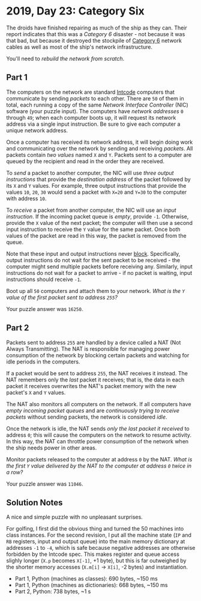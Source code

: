 # 2019, Day 23: Category Six

The droids have finished repairing as much of the ship as they can. Their report indicates that this was a _Category 6_ disaster - not because it was that bad, but because it destroyed the stockpile of [Category 6](https://en.wikipedia.org/wiki/Category_6_cable) network cables as well as most of the ship's network infrastructure.

You'll need to _rebuild the network from scratch_.

## Part 1

The computers on the network are standard [Intcode](../09) computers that communicate by sending _packets_ to each other. There are `50` of them in total, each running a copy of the same _Network Interface Controller_ (NIC) software (your puzzle input). The computers have _network addresses_ `0` through `49`; when each computer boots up, it will request its network address via a single input instruction. Be sure to give each computer a unique network address.

Once a computer has received its network address, it will begin doing work and communicating over the network by sending and receiving _packets_. All packets contain _two values_ named `X` and `Y`. Packets sent to a computer are queued by the recipient and read in the order they are received.

To _send_ a packet to another computer, the NIC will use _three output instructions_ that provide the _destination address_ of the packet followed by its `X` and `Y` values. For example, three output instructions that provide the values `10`, `20`, `30` would send a packet with `X=20` and `Y=30` to the computer with address `10`.

To _receive_ a packet from another computer, the NIC will use an _input instruction_. If the incoming packet queue is _empty_, provide `-1`. Otherwise, provide the `X` value of the next packet; the computer will then use a second input instruction to receive the `Y` value for the same packet. Once both values of the packet are read in this way, the packet is removed from the queue.

Note that these input and output instructions never [block](https://en.wikipedia.org/wiki/Blocking_(computing)). Specifically, output instructions do not wait for the sent packet to be received - the computer might send multiple packets before receiving any. Similarly, input instructions do not wait for a packet to arrive - if no packet is waiting, input instructions should receive `-1`.

Boot up all `50` computers and attach them to your network. _What is the `Y` value of the first packet sent to address `255`?_

Your puzzle answer was `16250`.

## Part 2

Packets sent to address `255` are handled by a device called a NAT (Not Always Transmitting). The NAT is responsible for managing power consumption of the network by blocking certain packets and watching for idle periods in the computers.

If a packet would be sent to address `255`, the NAT receives it instead. The NAT remembers only the _last_ packet it receives; that is, the data in each packet it receives overwrites the NAT's packet memory with the new packet's `X` and `Y` values.

The NAT also monitors all computers on the network. If all computers have _empty incoming packet queues_ and are _continuously trying to receive packets_ without sending packets, the network is considered _idle_.

Once the network is idle, the NAT sends _only the last packet it received_ to address `0`; this will cause the computers on the network to resume activity. In this way, the NAT can throttle power consumption of the network when the ship needs power in other areas.

Monitor packets released to the computer at address `0` by the NAT. _What is the first `Y` value delivered by the NAT to the computer at address `0` twice in a row?_

Your puzzle answer was `11046`.


## Solution Notes

A nice and simple puzzle with no unpleasant surprises.

For golfing, I first did the obvious thing and turned the 50 machines into class instances. For the second revision, I put all the machine state (`IP` and `RB` registers, input and output queue) into the main memory dictionary at addresses `-1` to `-4`, which is safe because negative addresses are otherwise forbidden by the Intcode spec. This makes register and queue access slighly longer (`X.p` becomes `X[-1]`, +1 byte), but this is far outweighed by the shorter memory accesses (`X.m[i]` -> `X[i]`, -2 bytes) and instantiation.

* Part 1, Python (machines as classes): 690 bytes, ~150 ms
* Part 1, Python (machines as dictionaries): 668 bytes, ~150 ms
* Part 2, Python: 738 bytes, ~1 s
